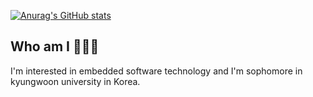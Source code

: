 [![Anurag's GitHub stats](https://github-readme-stats.vercel.app/api?username=HarryKito&theme=synthwave)](https://github.com/anuraghazra/github-readme-stats)


## Who am I 🤖🇰🇷

I'm interested in embedded software technology and I'm sophomore in kyungwoon university in Korea.
